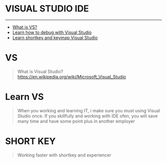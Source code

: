 # VISUAL STUDIO IDE
<hr>

* [What is VS?](#vs)
* [Learn how to debug with Visual Studio](#learnvs)
* [Learn shortkey and keymap Visual Studio](#shortkey)

# VS 
>What is Visual Studio? https://en.wikipedia.org/wiki/Microsoft_Visual_Studio

# Learn VS
>When you working and learning IT, i make sure you must using Visual Studio once.
If you skillfully and working with IDE ofen, you will save many time and have some point plus in another employer

# SHORT KEY
>Working faster with shortkey and experiencer


